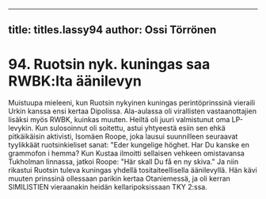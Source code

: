 
---

title: titles.lassy94
author: Ossi Törrönen
---


    
# 94. Ruotsin nyk. kuningas saa RWBK:lta äänilevyn

Muistuupa mieleeni, kun Ruotsin nykyinen kuningas perintöprinssinä vieraili Urkin kanssa ensi kertaa 
Dipolissa. Ala-aulassa oli virallisten vastaanottajien lisäksi myös RWBK, kuinkas muuten. Heiltä oli 
juuri valmistunut oma LP-levykin. Kun sulosoinnut oli soitettu, astui yhtyeestä esiin sen ehkä 
pitkäikäisin aktivisti,  Isomäen Roope, joka lausui suunnilleen seuraavat tyylikkäät ruotsinkieliset 
sanat: "Eder kungelige höghet. Har  Du  kanske en grammofon  i  hemma? Kun Kustaa ilmoitti 
sellaisen vehkeen omistavansa Tukholman linnassa, jatkoi Roope: "Här  skall Du få en ny skiva." Ja 
niin rikastui Ruotsin tuleva kuningas yhdellä tositaiteellisella äänilevyllä. Hän kävi muuten prinssinä 
ollessaan parikin kertaa Otaniemessä, ja oli kerran SIMILISTIEN vieraanakin heidän kellaripoksissaan 
TKY 2:ssa.


